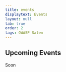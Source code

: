 ```yaml
---
title: events
displaytext: Events
layout: null
tab: true
order: 2
tags: OWASP Salem
---
```


## Upcoming Events

Soon
